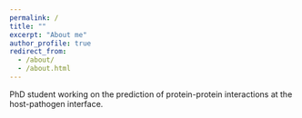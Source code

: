 ```yaml
---
permalink: /
title: ""
excerpt: "About me"
author_profile: true
redirect_from: 
  - /about/
  - /about.html
---
```


PhD student working on the prediction of protein-protein interactions at the host-pathogen interface.